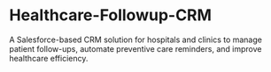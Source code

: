 # Healthcare-Followup-CRM
A Salesforce-based CRM solution for hospitals and clinics to manage patient follow-ups, automate preventive care reminders, and improve healthcare efficiency.

